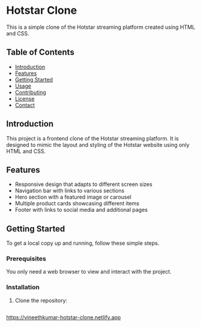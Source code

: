 # Hotstar Clone

This is a simple clone of the Hotstar streaming platform created using HTML and CSS.

## Table of Contents

- [Introduction](#introduction)
- [Features](#features)
- [Getting Started](#getting-started)
- [Usage](#usage)
- [Contributing](#contributing)
- [License](#license)
- [Contact](#contact)

## Introduction

This project is a frontend clone of the Hotstar streaming platform. It is designed to mimic the layout and styling of the Hotstar website using only HTML and CSS.

## Features

- Responsive design that adapts to different screen sizes
- Navigation bar with links to various sections
- Hero section with a featured image or carousel
- Multiple product cards showcasing different items
- Footer with links to social media and additional pages

## Getting Started

To get a local copy up and running, follow these simple steps.

### Prerequisites

You only need a web browser to view and interact with the project.

### Installation

1. Clone the repository:
   ```sh
  https://vineethkumar-hotstar-clone.netlify.app
